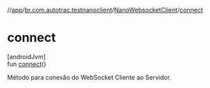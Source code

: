 //[app](../../../index.md)/[br.com.autotrac.testnanoclient](../index.md)/[NanoWebsocketClient](index.md)/[connect](connect.md)

# connect

[androidJvm]\
fun [connect](connect.md)()

Método para conexão do WebSocket Cliente ao Servidor.
